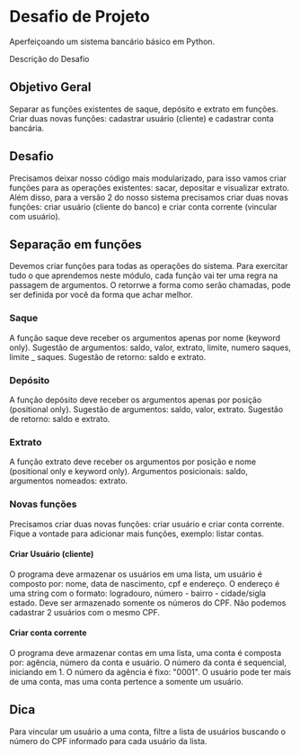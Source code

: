 # Desafio de Projeto

Aperfeiçoando um sistema bancário básico em Python.

Descrição do Desafio
## Objetivo Geral
Separar as funções existentes de saque, depósito e extrato em
funções. Criar duas novas funções: cadastrar usuário (cliente) e
cadastrar conta bancária.

## Desafio
Precisamos deixar nosso código mais modularizado, para isso
vamos criar funções para as operações existentes: sacar,
depositar e visualizar extrato. Além disso, para a versão 2 do
nosso sistema precisamos criar duas novas funções: criar
usuário (cliente do banco) e criar conta corrente (vincular com
usuário).

## Separação em funções
Devemos criar funções para todas as operações do sistema.
Para exercitar tudo o que aprendemos neste módulo, cada
função vai ter uma regra na passagem de argumentos. O
retorrwe a forma como serão chamadas, pode ser definida por
você da forma que achar melhor.

### Saque
A função saque deve receber os argumentos apenas por nome
(keyword only). Sugestão de argumentos: saldo, valor, extrato,
limite, numero saques, limite _ saques. Sugestão de retorno:
saldo e extrato.

### Depósito
A função depósito deve receber os argumentos apenas por
posição (positional only). Sugestão de argumentos: saldo, valor,
extrato. Sugestão de retorno: saldo e extrato.

### Extrato
A função extrato deve receber os argumentos por posição e
nome (positional only e keyword only). Argumentos
posicionais: saldo, argumentos nomeados: extrato.

### Novas funções
Precisamos criar duas novas funções: criar usuário e criar conta
corrente. Fique a vontade para adicionar mais funções,
exemplo: listar contas.

#### Criar Usuário (cliente)
O programa deve armazenar os usuários em uma lista, um
usuário é composto por: nome, data de nascimento, cpf e
endereço. O endereço é uma string com o formato: logradouro,
número - bairro - cidade/sigla estado. Deve ser armazenado
somente os números do CPF. Não podemos cadastrar 2
usuários com o mesmo CPF.

#### Criar conta corrente
O programa deve armazenar contas em uma lista, uma conta é
composta por: agência, número da conta e usuário. O número
da conta é sequencial, iniciando em 1. O número da agência é
fixo: "0001". O usuário pode ter mais de uma conta, mas uma
conta pertence a somente um usuário.

## Dica
Para vincular um usuário a uma conta, filtre a lista de usuários
buscando o número do CPF informado para cada usuário da
lista.
